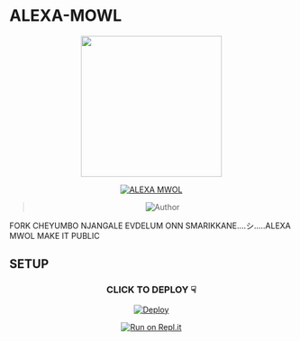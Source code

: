 # ALEXA-MOWL

<div align="center">
  <img border-radius: 15px src="https://i.imgur.com/tkWll0S.jpeg"width="250" height="250"/>
  <p align="center">
<a href="#"><img title="ALEXA MWOL" src="https://img.shields.io/badge/ALEXA MWOL-blue?colorA=%23ff0000&colorB=%23017e40&style=for-the-badge"></a>

</p>

  <p align="center">

><img title="Author" src="https://img.shields.io/badge/Author-TEAM ALEXA-ALEXA MWOL?color=blue&style=for-the-badge&logo=whatsapp"></a>

</p>

</div>

<p align="center">

FORK CHEYUMBO NJANGALE EVDELUM ONN SMARIKKANE....シ︎.....ALEXA MWOL</a> MAKE IT PUBLIC

## SETUP
<div align="center">

  ### CLICK TO DEPLOY ☟︎︎︎
  
[![Deploy](https://www.herokucdn.com/deploy/button.svg)](https://heroku.com/deploy?template=https://github.com/AlexaMwoL/ALEXA-MOWL) 
  
[![Run on Repl.it](https://repl.it/badge/github/quiec/whatsAlfa)](https://replit.com/@AlexaMwoL/ALEXA-MWOL?v=1)
  
